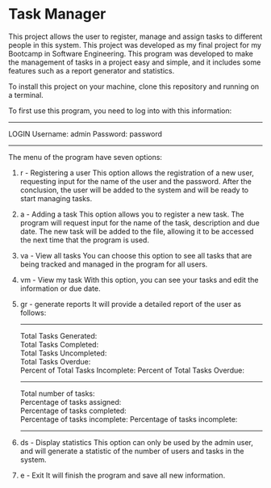 # Task Manager

This project allows the user to register, manage and assign tasks to different people in this system. This project was developed as my final project for my Bootcamp in Software Engineering. This program was developed to make the management of tasks in a project easy and simple, and it includes some features such as a report generator and statistics.

To install this project on your machine, clone this repository and running on a terminal.

To first use this program, you need to log into with this information:
_____________________________________
LOGIN
Username: admin
Password: password
_____________________________________

The menu of the program have seven options:

1) r - Registering a user
This option allows the registration of a new user, requesting input for the name of the user and the password. After the conclusion, the user will be added to the system and will be ready to start managing tasks.

2) a - Adding a task
This option allows you to register a new task. The program will request input for the name of the task, description and due date. The new task will be added to the file, allowing it to be accessed the next time that the program is used.
 
4) va - View all tasks
You can choose this option to see all tasks that are being tracked and managed in the program for all users.

5) vm - View my task
With this option, you can see your tasks and edit the information or due date.

6) gr - generate reports
It will provide a detailed report of the user as follows:
    ______________________________________________
    Total Tasks Generated:             
    Total Tasks Completed:            
    Total Tasks Uncompleted:           
    Total Tasks Overdue:               
    Percent of Total Tasks Incomplete:
    Percent of Total Tasks Overdue: 
    ______________________________________________
    Total number of tasks:          
    Percentage of tasks assigned:   
    Percentage of tasks completed:  
    Percentage of tasks incomplete:
    Percentage of tasks incomplete:
    ______________________________________________

8) ds - Display statistics
This option can only be used by the admin user, and will generate a statistic of the number of users and tasks in the system.

9) e - Exit
It will finish the program and save all new information. 



